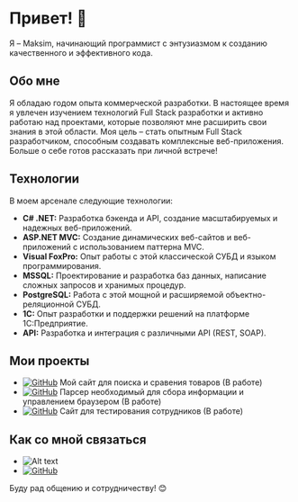 # Привет! 👋

Я – Maksim, начинающий программист с энтузиазмом к созданию качественного и эффективного кода.

## Обо мне

Я обладаю годом опыта коммерческой разработки.  В настоящее время я увлечен изучением технологий Full Stack разработки и активно работаю над проектами, которые позволяют мне расширить свои знания в этой области.  Моя цель – стать опытным Full Stack разработчиком, способным создавать комплексные веб-приложения. Больше о себе готов рассказать при личной встрече!

## Технологии

В моем арсенале следующие технологии:

*   **C# .NET:**  Разработка бэкенда и API, создание масштабируемых и надежных веб-приложений.
*   **ASP.NET MVC:** Создание динамических веб-сайтов и веб-приложений с использованием паттерна MVC.
*   **Visual FoxPro:** Опыт работы с этой классической СУБД и языком программирования.
*   **MSSQL:** Проектирование и разработка баз данных, написание сложных запросов и хранимых процедур.
*   **PostgreSQL:** Работа с этой мощной и расширяемой объектно-реляционной СУБД.
*   **1C:** Опыт разработки и поддержки решений на платформе 1С:Предприятие.
*   **API:** Разработка и интеграция с различными API (REST, SOAP).

## Мои проекты

*	[![GitHub](https://img.shields.io/badge/GitHub-ProductFinder-green)](https://github.com/LuckyCrypt/ProductFinder) Мой сайт для поиска и сравения товаров (В работе)
*	[![GitHub](https://img.shields.io/badge/GitHub-PythonParser-green)](https://github.com/LuckyCrypt/PytonParser) Парсер необходимый для сбора информации и управлением браузером (В работе)
*	[![GitHub](https://img.shields.io/badge/GitHub-TestQuest-green)](https://github.com/LuckyCrypt/TestQuest) Сайт для тестирования сотрудников (В работе)


## Как со мной связаться

*	<img src="https://img.shields.io/badge/Почта-feefef00@mail.ru-green" alt="Alt text">
*   [![GitHub](https://img.shields.io/badge/Telegramm-@MaksLuck-blue)](https://t.me/MaksLuck)

Буду рад общению и сотрудничеству! 😊